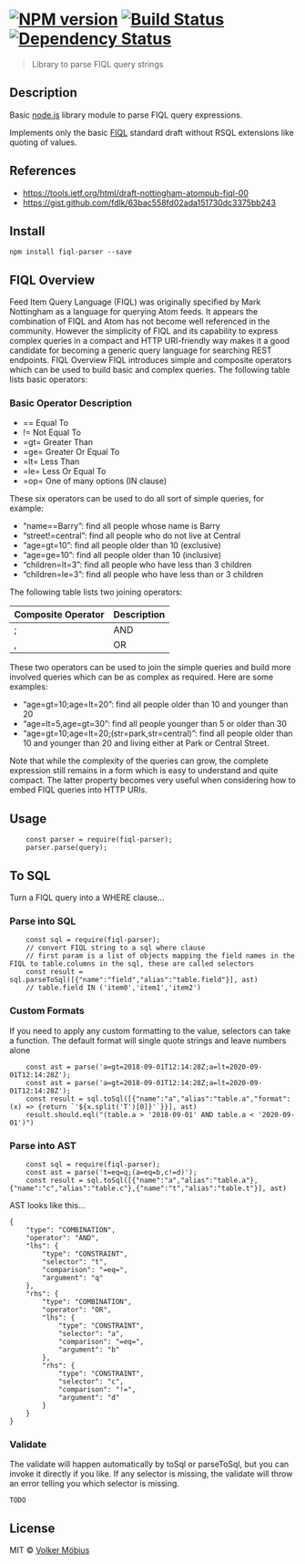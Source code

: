 #  [![NPM version][npm-image]][npm-url] [![Build Status][travis-image]][travis-url] [![Dependency Status][daviddm-url]][daviddm-image]

> Library to parse FIQL query strings

## Description

Basic [node.js] library module to parse FIQL query expressions.

Implements only the basic [FIQL] standard draft without RSQL extensions like quoting of values.

## References

* https://tools.ietf.org/html/draft-nottingham-atompub-fiql-00
* https://gist.github.com/fdlk/63bac558fd02ada151730dc3375bb243

## Install

	npm install fiql-parser --save
	
## FIQL Overview


Feed Item Query Language (FIQL) was originally specified by Mark Nottingham as a language for querying Atom feeds. It appears the combination of FIQL and Atom has not become well referenced in the community. However the simplicity of FIQL and its capability to express complex queries in a compact and HTTP URI-friendly way makes it a good candidate for becoming a generic query language for searching REST endpoints.
FIQL Overview
FIQL introduces simple and composite operators which can be used to build basic and complex queries. The following table lists basic operators:

### Basic Operator	Description
- ==	Equal To
- !=	Not Equal To
- =gt=	Greater Than
- =ge=	Greater Or Equal To
- =lt=	Less Than
- =le=	Less Or Equal To 
- =op=	One of many options (IN clause) 

These six operators can be used to do all sort of simple queries, for example:
- “name==Barry”: find all people whose name is Barry
- “street!=central”: find all people who do not live at Central
- “age=gt=10”: find all people older than 10 (exclusive)
- “age=ge=10”: find all people older than 10 (inclusive)
- “children=lt=3”: find all people who have less than 3 children
- “children=le=3”: find all people who have less than or 3 children

The following table lists two joining operators:

| Composite Operator  | Description|
| ------------- | ------------- |
| ;  | AND |
| ,  | OR |



These two operators can be used to join the simple queries and build more involved queries which can be as complex as required. Here are some examples:
- “age=gt=10;age=lt=20”: find all people older than 10 and younger than 20
- “age=lt=5,age=gt=30”: find all people younger than 5 or older than 30
- “age=gt=10;age=lt=20;(str=park,str=central)”: find all people older than 10 and younger than 20 and living either at Park or Central Street.

Note that while the complexity of the queries can grow, the complete expression still remains in a form which is easy to understand and quite compact. The latter property becomes very useful when considering how to embed FIQL queries into HTTP URIs. 
	
## Usage
```
	const parser = require(fiql-parser);
	parser.parse(query);
```
	
## To SQL

Turn a FIQL query into a WHERE clause...

### Parse into SQL

```
    const sql = require(fiql-parser);
    // convert FIQL string to a sql where clause
    // first param is a list of objects mapping the field names in the FIQL to table.columns in the sql, these are called selectors
    const result = sql.parseToSql([{"name":"field","alias":"table.field"}], ast)
    // table.field IN ('item0','item1','item2')
```

### Custom Formats

If you need to apply any custom formatting to the value, selectors can take a function.
The default format will single quote strings and leave numbers alone

```
    const ast = parse('a=gt=2018-09-01T12:14:28Z;a=lt=2020-09-01T12:14:28Z');
    const ast = parse('a=gt=2018-09-01T12:14:28Z;a=lt=2020-09-01T12:14:28Z');
    const result = sql.toSql([{"name":"a","alias":"table.a","format":(x) => {return `'${x.split('T')[0]}'`}}], ast)
    result.should.eql("(table.a > '2018-09-01' AND table.a < '2020-09-01')")
```

### Parse into AST

```
    const sql = require(fiql-parser);
    const ast = parse('t=eq=q;(a=eq=b,c!=d)');
    const result = sql.toSql([{"name":"a","alias":"table.a"},{"name":"c","alias":"table.c"},{"name":"t","alias":"table.t"}], ast)
```

AST looks like this...

```
{
	"type": "COMBINATION",
	"operator": "AND",
	"lhs": {
		"type": "CONSTRAINT",
		"selector": "t",
		"comparison": "=eq=",
		"argument": "q"
	},
	"rhs": {
		"type": "COMBINATION",
		"operator": "OR",
		"lhs": {
			"type": "CONSTRAINT",
			"selector": "a",
			"comparison": "=eq=",
			"argument": "b"
		},
		"rhs": {
			"type": "CONSTRAINT",
			"selector": "c",
			"comparison": "!=",
			"argument": "d"
		}
	}
}    
```

### Validate

The validate will happen automatically by toSql or parseToSql, but you can invoke it
directly if you like.  If any selector is missing, the validate will throw an error telling
you which selector is missing.

```
TODO
```    	
    

## License

MIT © [Volker Möbius]()

[npm-url]: https://npmjs.org/package/fiql-parser
[npm-image]: https://badge.fury.io/js/fiql-parser.svg
[travis-url]: https://travis-ci.org/vmoebius/node-fiql-parser
[travis-image]: https://travis-ci.org/vmoebius/node-fiql-parser.svg?branch=master
[daviddm-url]: https://david-dm.org/vmoebius/node-fiql-parser.svg?theme=shields.io
[daviddm-image]: https://david-dm.org/vmoebius/node-fiql-parser
[node.js]: https://nodejs.org
[FIQL]: https://tools.ietf.org/html/draft-nottingham-atompub-fiql-00
